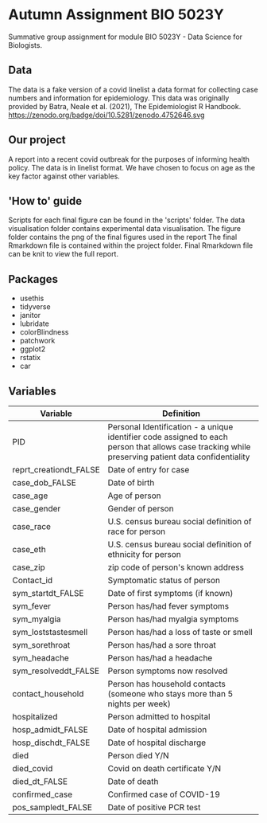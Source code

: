 # Autumn Assignment BIO 5023Y

Summative group assignment for module BIO 5023Y - Data Science for Biologists.

## Data
The data is a fake version of a covid linelist a data format for collecting case numbers and information for epidemiology. This data was originally provided by Batra, Neale et al. (2021), The Epidemiologist R Handbook. https://zenodo.org/badge/doi/10.5281/zenodo.4752646.svg

## Our project
A report into a recent covid outbreak for the purposes of informing health policy. The data is in linelist format.
We have chosen to focus on age as the key factor against other variables.

## 'How to' guide
Scripts for each final figure can be found in the 'scripts' folder. 
The data visualisation folder contains experimental data visualisation. 
The figure folder contains the png of the final figures used in the report
The final Rmarkdown file is contained within the project folder.
Final Rmarkdown file can be knit to view the full report.

## Packages
* usethis
* tidyverse 
* janitor
* lubridate
* colorBlindness
* patchwork
* ggplot2
* rstatix
* car

## Variables

| Variable| Definition|
|----|----|
| PID| Personal Identification - a unique identifier code assigned to each person that allows case tracking while preserving patient data confidentiality|
| reprt_creationdt_FALSE| Date of entry for case|
| case_dob_FALSE| Date of birth|
| case_age| Age of person|
| case_gender| Gender of person|
| case_race| U.S. census bureau social definition of race for person|
| case_eth| U.S. census bureau social definition of ethnicity for person|
| case_zip| zip code of person's known address|
| Contact_id| Symptomatic status of person|
| sym_startdt_FALSE| Date of first symptoms (if known)|
| sym_fever| Person has/had fever symptoms
| sym_myalgia| Person has/had myalgia symptoms
| sym_loststastesmell| Person has/had a loss of taste or smell
| sym_sorethroat| Person has/had a sore throat
| sym_headache| Person has/had a headache
| sym_resolveddt_FALSE| Person symptoms now resolved
| contact_household| Person has household contacts (someone who stays more than 5 nights per week)
| hospitalized| Person admitted to hospital
| hosp_admidt_FALSE| Date of hospital admission
| hosp_dischdt_FALSE| Date of hospital discharge
| died| Person died Y/N
| died_covid| Covid on death certificate Y/N
| died_dt_FALSE| Date of death
| confirmed_case| Confirmed case of COVID-19
| pos_sampledt_FALSE| Date of positive PCR test